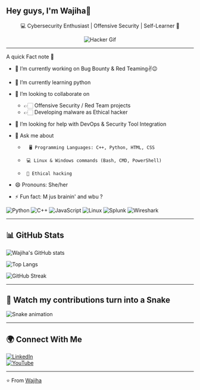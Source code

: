 ##  Hey guys, I'm Wajiha👋


<div align="center">
  
💻 Cybersecurity Enthusiast | Offensive Security | Self-Learner 🚀  

![Hacker Gif](https://media.giphy.com/media/L1R1tvI9svkIWwpVYr/giphy.gif)

</div>

---
A quick Fact note 💫

- 🔭 I’m currently working on Bug Bounty & Red Teaming✌😉 

- 🌱 I’m currently learning python 

- 👯 I’m looking to collaborate on

  - 
       👉🏻 Offensive Security / Red Team projects
  -
       👉🏻 Developing malware as Ethical hacker

- 🤔 I’m looking for help with DevOps & Security Tool Integration 
  
- 💬 Ask me about

  -
          🖥 Programming Languages: C++, Python, HTML, CSS
  -
         💻 Linux & Windows commands (Bash, CMD, PowerShell)
  -
         🔐 Ethical hacking

- 😄 Pronouns: She/her 

- ⚡ Fun fact: M jus brainin' and wbu ?

  

![Python](https://img.shields.io/badge/Python-14354C?style=for-the-badge&logo=python&logoColor=white)   ![C++](https://img.shields.io/badge/C++-00599C?style=for-the-badge&logo=cplusplus&logoColor=white)   ![JavaScript](https://img.shields.io/badge/JavaScript-323330?style=for-the-badge&logo=javascript&logoColor=f7df1e)   ![Linux](https://img.shields.io/badge/Linux-FCC624?style=for-the-badge&logo=linux&logoColor=black)   ![Splunk](https://img.shields.io/badge/Splunk-000000?style=for-the-badge&logo=splunk&logoColor=white)   ![Wireshark](https://img.shields.io/badge/Wireshark-1679A7?style=for-the-badge&logo=wireshark&logoColor=white)  

---

## 📊 GitHub Stats  

![Wajiha's GitHub stats](https://github-readme-stats.vercel.app/api?username=Crypto-Void787&show_icons=true&theme=radical)  

![Top Langs](https://github-readme-stats.vercel.app/api/top-langs/?username=Crypto-Void787&layout=compact&theme=radical)  

![GitHub Streak](https://streak-stats.demolab.com?user=Crypto-Void787&theme=radical)  

---

## 🐍 Watch my contributions turn into a Snake  
![Snake animation](https://github.com/Crypto-Void787/Crypto-Void787/blob/output/github-contribution-grid-snake.svg)  

---

## 🌍 Connect With Me  

[![LinkedIn](https://img.shields.io/badge/LinkedIn-blue?style=for-the-badge&logo=linkedin)](https://www.linkedin.com/in/wajiha-arif/)  
[![YouTube](https://img.shields.io/badge/YouTube-FF0000?style=for-the-badge&logo=youtube&logoColor=white)](https://www.youtube.com/@Zeroday_overloa)

---

⭐️ From [Wajiha](https://github.com/Crypto-Void787)  
